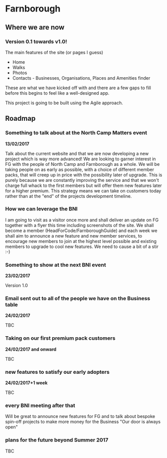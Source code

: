 
# Farnborough

## Where we are now 

### Version 0.1 towards v1.0!

The main features of the site (or pages I guess)

* Home
* Walks
* Photos
* Contacts - Businesses, Organisations, Places and Amenities finder

These are what we have kicked off with and there are a few gaps to fill before this begins to feel like a well-designed app. 

This project is going to be built using the Agile approach.

## Roadmap

### Something to talk about at the North Camp Matters event

__13/02/2017__

Talk about the current website and that we are now developing a new project which is way more advanced! We are looking to garner interest in FG with the people of North Camp
and Farnborough as a whole. We will be taking people on as early as possible, with a choice of different member packs, that will creep up in price with the possibility later of 
upgrade. This is purely because we are constantly improving the service and that we won't charge full whack to the first members but will offer them new features later for a higher premium. 
This strategy means we can take on customers today rather than at the "end" of the projects development timeline.

### How we can leverage the BNI

I am going to visit as a visitor once more and shall deliver an update on FG together with a flyer this time including screenshots of the site. 
We shall become a member (HeadForCode/FarnboroughGuide) and each week we shall aim to announce a new feature and new member services, to encourage new members to join at the highest level possible and existing members to upgrade to cool new features.
We need to cause a bit of a stir :-)

### Something to show at the next BNI event

__23/02/2017__

Version 1.0

### Email sent out to all of the people we have on the Business table

__24/02/2017__

TBC

### Taking on our first premium pack customers

__24/02/2017 and onward__

TBC

### new features to satisfy our early adopters

__24/02/2017+1 week__

TBC

### every BNI meeting after that

Will be great to announce new features for FG and to talk about bespoke spin-off projects to make more money for the Business
"Our door is always open"

### plans for the future beyond Summer 2017

TBC